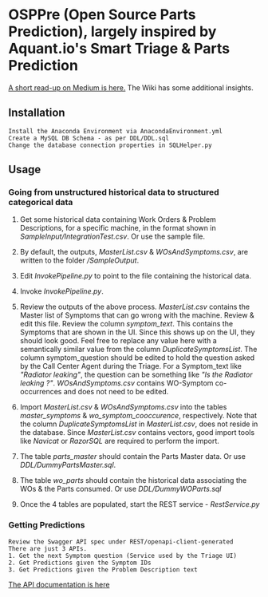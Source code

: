 # OSPPre (Open Source Parts Prediction), largely inspired by Aquant.io's Smart Triage & Parts Prediction
[A short read-up on Medium is here.](https://medium.com/@navraj28/parts-prediction-given-the-problem-description-6767c3d7e8ed) 
The Wiki has some additional insights.

## Installation
	Install the Anaconda Environment via AnacondaEnvironment.yml
	Create a MySQL DB Schema - as per DDL/DDL.sql
	Change the database connection properties in SQLHelper.py

## Usage
### Going from unstructured historical data to structured categorical data
1. Get some historical data containing Work Orders & Problem Descriptions, for a specific machine, in the format shown in _SampleInput/IntegrationTest.csv_. Or use the sample file.
	
2. By default, the outputs, _MasterList.csv_ & _WOsAndSymptoms.csv_, are written to the folder _/SampleOutput_.
	
3. Edit _InvokePipeline.py_ to point to the file containing the historical data. 

4. Invoke _InvokePipeline.py_.
	
5. Review the outputs of the above process. _MasterList.csv_ contains the Master list of Symptoms that can go wrong with the machine. Review & edit this file. Review the column _symptom_text_. This contains the Symptoms that are shown in the UI. Since this shows up on the UI, they should look good. Feel free to replace any value here with a semantically similar value from the column _DuplicateSymptomsList_. The column symptom_question should be edited to hold the question asked by the Call Center Agent during the Triage. For a Symptom_text like _"Radiator leaking"_, the question can be something like _"Is the Radiator leaking ?"_. _WOsAndSymptoms.csv_ contains WO-Symptom co-occurrences and does not need to be edited.   
	
6. Import _MasterList.csv_ & _WOsAndSymptoms.csv_ into the tables _master_symptoms_ & _wo_symptom_cooccurence_, respectively. Note that the column _DuplicateSymptomsList_ in _MasterList.csv_, does not reside in the database. Since _MasterList.csv_ contains vectors, good import tools like _Navicat_ or _RazorSQL_ are required to perform the import.
	
7. The table _parts_master_ should contain the Parts Master data. Or use _DDL/DummyPartsMaster.sql_.
	
8. The table _wo_parts_ should contain the historical data associating the WOs & the Parts consumed. Or use _DDL/DummyWOParts.sql_
	
9. Once the 4 tables are populated, start the REST service - _RestService.py_

  ### Getting Predictions
	Review the Swagger API spec under REST/openapi-client-generated
	There are just 3 APIs.
	1. Get the next Symptom question (Service used by the Triage UI)
	2. Get Predictions given the Symptom IDs
	3. Get Predictions given the Problem Description text
  [The API documentation is here](https://app.swaggerhub.com/apis/navraj28/OSPP/1.0)
